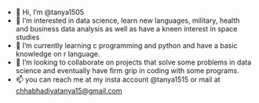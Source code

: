 - 👋 Hi, I’m @tanya1505
- 👀 I’m interested in data science, learn new languages, military, health and business data analysis as well as have a kneen interest in space studies
- 🌱 I’m currently learning c programming and python and have a basic knowledge on r language.
- 💞️ I’m looking to collaborate on projects that solve some problems in data science and eventually have firm grip in coding with some programs.
- 📫 you can reach me at my insta account @tanya1515 or mail at chhabhadiyatanya15@gmail.com

<!---
tanya1505/tanya1505 is a ✨ special ✨ repository because its `README.md` (this file) appears on your GitHub profile.
You can click the Preview link to take a look at your changes.
--->

